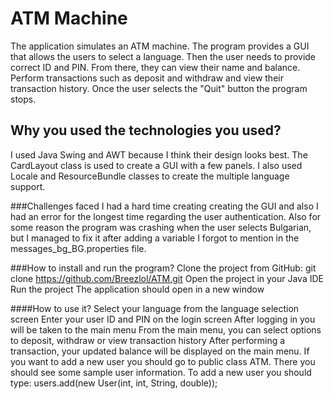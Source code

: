 # ATM Machine

The application simulates an ATM machine. The program provides a GUI that allows the users to select a language. Then the user needs to provide correct ID and PIN. From there, they can view their name and balance. Perform transactions such as deposit and withdraw and view their transaction history. Once the user selects the "Quit" button the program stops. 

## Why you used the technologies you used? 
I used Java Swing and AWT because I think their design looks best. The CardLayout class is used to create a GUI with a few panels. I also used Locale and ResourceBundle classes to create the multiple language support. 

###Challenges faced
I had a hard time creating creating the GUI and also I had an error for the longest time regarding the user authentication. Also for some reason the program was crashing when the user selects Bulgarian, but I managed to fix it after adding a variable I forgot to mention in the messages_bg_BG.properties file. 

###How to install and run the program?
Clone the project from GitHub: git clone https://github.com/Breezlol/ATM.git
Open the project in your Java IDE
Run the project
The application should open in a new window

####How to use it?
Select your language from the language selection screen
Enter your user ID and PIN on the login screen
After logging in you will be taken to the main menu
From the main menu, you can select options to deposit, withdraw or view transaction history
After performing a transaction, your updated balance will be displayed on the main menu.
If you want to add a new user you should go to public class ATM. There you should see some sample user information. To add a new user you should type: users.add(new User(int, int, String, double)); 
